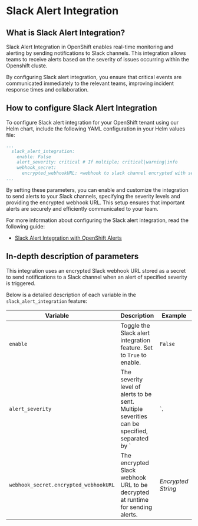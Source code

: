 # Slack Alert Integration

## What is Slack Alert Integration?

Slack Alert Integration in OpenShift enables real-time monitoring and alerting by sending notifications to Slack channels. This integration allows teams to receive alerts based on the severity of issues occurring within the Openshift cluste. 

By configuring Slack alert integration, you ensure that critical events are communicated immediately to the relevant teams, improving incident response times and collaboration.

## How to configure Slack Alert Integration

To configure Slack alert integration for your OpenShift tenant using our Helm chart, include the following YAML configuration in your Helm values file:

``` yaml
...
  slack_alert_integration:
    enable: False
    alert_severity: critical # If multiple; critical|warning|info
    webhook_secret:
      encrypted_webhookURL: <webhook to slack channel encrypted with sealedsecrets>
... 
```

By setting these parameters, you can enable and customize the integration to send alerts to your Slack channels, specifying the severity levels and providing the encrypted webhook URL. This setup ensures that important alerts are securely and efficiently communicated to your team.

For more information about configuring the Slack alert integration, read the following guide: 

- [Slack Alert Integration with OpenShift Alerts](../../Monitoring/slack-integration-with-openshift-alerts.md)


## In-depth description of parameters

This integration uses an encrypted Slack webhook URL stored as a secret to send notifications to a Slack channel when an alert of specified severity is triggered.

Below is a detailed description of each variable in the `slack_alert_integration` feature:

| <div style="width:260px">**Variable**</div>                            | **Description**                                                                                  | **Example**                              | **Type**                   |
|-----------------------------------------|--------------------------------------------------------------------------------------------------|------------------------------------------|----------------------------|
| `enable`                                | Toggle the Slack alert integration feature. Set to `True` to enable.                             | `False`                                  | Boolean                    |
| `alert_severity`                        | The severity level of alerts to be sent. Multiple severities can be specified, separated by `|`. | `critical` or `critical|warning|info` | String                     |
| `webhook_secret.encrypted_webhookURL`   | The encrypted Slack webhook URL to be decrypted at runtime for sending alerts.                   | *Encrypted String*                       | Kubeseal encrypted String  |


